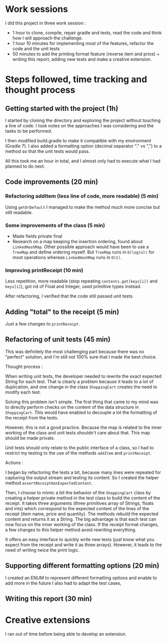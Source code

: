# Work sessions

I did this project in three work session :
- 1 hour to clone, compile, repair gradle and tests, read the code and think how I will approach the challenge.
- 1 hour 10 minutes for implementing most of the features, refactor the code and the unit tests
- 50 minutes to add the printing format feature (reverse item and price) + writing this report, adding new tests and make a creative extension.

# Steps followed, time tracking and thought process

## Getting started with the project (1h)

I started by cloning the directory and exploring the project without touching a line of code. I took notes on the approaches I was considering and the tasks to be performed.

I then modified build.gradle to make it compatible with my environment (Gradle 7).
I also added a formatting option (decimal separator "." vs ",") to a method so that the unit tests would pass.

All this took me an hour in total, and I almost only had to execute what I had planned to do next.

## Code improvements (20 min)
### Refactoring addItem (less line of code, more readable) (5 min)
Using `getOrDefault` I managed to make the method much more concise but still readable.
### Some improvements of the class (5 min)
- Made fields private final
- Research on a map keeping the insertion ordering, found about `LinkedHashMap`.
Other possible approach would have been to use a `TreeMap` and define ordering myself. But `TreeMap` runs in `O(log(n))` for most operations whereas `LinkedHashMap` runs in `O(1)`.

### Improving printReceipt (10 min)
Less repetition, more readable (stop repeating `contents.get(keys[i])` and `keys[i]`), got rid of Float and Integer, used primitive types instead.


After refactoring, I verified that the code still passed unit tests.

## Adding "total" to the receipt (5 min)
Just a few changes to `printReceipt`.

## Refactoring of unit tests (45 min)
This was definitely the most challenging part because there was no "perfect" solution, and I'm still not 100% sure that I made the best choice.

Thought process :

When writing unit tests, the developer needed to rewrite the exact expected String for each test.
That is clearly a problem because it leads to a lot of duplication, and one change in the class `ShoppingCart` creates the need to modify each test.

Solving this problem isn't simple. The first thing that came to my mind was to directly perform checks on the content of the data structure in `ShoppingCart`.
This would have enabled to decouple a lot the formatting of the receipt from the tests.

However, this is not a good practice. Because the map is related to the inner working of the class and unit tests shouldn't care about that. This map should be made private.

Unit tests should only relate to the public interface of a class, so I had to restrict my testing to the use of the methods `addItem` and `printReceipt`.

Actions : 

I began by refactoring the tests a bit, because many lines were repeated for capturing the output stream and testing its content.
So I created the helper method `assertReceiptHasExpectedContent`.

Then, I choose to mimic a bit the behavior of the `ShoppingCart` class by creating a helper private method in the test class to build the content of the receipt.
It takes three arguments (three primitives array of Strings, floats and ints) which correspond to the expected content of the lines of the receipt (item name, price and quantity).
The methods rebuild the expected content and returns it as a String. 
The big advantage is that each test can now focus on the inner working of the class. If the receipt format changes, a few changes to this helper method avoid rewriting everything.

It offers an easy interface to quickly write new tests (just know what you expect from the receipt and write it as three arrays).
However, it leads to the need of writing twice the print logic.

## Supporting different formatting options (20 min)
I created an ENUM to represent different formatting options and enable to add more in the future
I also had to adapt the test cases,

## Writing this report (30 min)

# Creative extensions
I ran out of time before being able to develop an extension.



